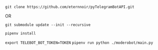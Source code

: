 



`git clone https://github.com/eternnoir/pyTelegramBotAPI.git`

OR

`git submodule update --init --recursive`


`pipenv install`

`export TELEBOT_BOT_TOKEN=TOKEN`
`pipenv run python ./moderobot/main.py`